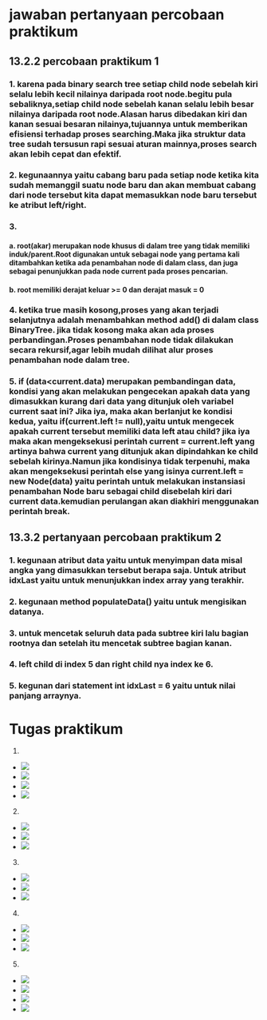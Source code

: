 # jawaban pertanyaan percobaan praktikum
## 13.2.2 percobaan praktikum 1
### 1. karena pada binary search tree setiap child node sebelah kiri selalu lebih kecil nilainya daripada root node.begitu pula sebaliknya,setiap child node sebelah kanan selalu lebih besar nilainya daripada root node.Alasan harus dibedakan kiri dan kanan sesuai besaran nilainya,tujuannya untuk memberikan efisiensi terhadap proses searching.Maka jika struktur data tree sudah tersusun rapi sesuai aturan mainnya,proses search akan lebih cepat dan efektif.
### 2. kegunaannya yaitu cabang baru pada setiap node ketika kita sudah memanggil suatu node baru dan akan membuat cabang dari node tersebut kita dapat memasukkan node baru tersebut ke atribut left/right.
### 3. 
#### a. root(akar) merupakan node khusus di dalam tree yang tidak memiliki induk/parent.Root digunakan untuk sebagai node yang pertama kali ditambahkan ketika ada penambahan node di dalam class, dan juga sebagai penunjukkan pada node current pada proses pencarian.
#### b. root memiliki derajat keluar >= 0 dan derajat masuk = 0
### 4. ketika true masih kosong,proses yang akan terjadi selanjutnya adalah menambahkan method add() di dalam class BinaryTree. jika tidak kosong maka akan ada proses perbandingan.Proses penambahan node tidak dilakukan secara rekursif,agar lebih mudah dilihat alur proses penambahan node dalam tree.
### 5. if (data<current.data) merupakan pembandingan data, kondisi yang akan melakukan pengecekan apakah data yang dimasukkan kurang dari data yang ditunjuk oleh variabel current saat ini? Jika iya, maka akan berlanjut ke kondisi kedua, yaitu if(current.left != null),yaitu untuk mengecek apakah current tersebut memiliki data left atau child? jika iya maka akan mengeksekusi perintah current = current.left yang artinya bahwa current yang ditunjuk akan dipindahkan ke child sebelah kirinya.Namun jika kondisinya tidak terpenuhi, maka akan mengeksekusi perintah else yang isinya current.left = new Node(data) yaitu perintah untuk melakukan instansiasi penambahan Node baru sebagai child disebelah kiri  dari current data.kemudian perulangan akan diakhiri menggunakan perintah break.
## 13.3.2 pertanyaan percobaan praktikum 2
### 1. kegunaan atribut data yaitu untuk menyimpan data misal angka yang dimasukkan tersebut berapa saja. Untuk atribut idxLast yaitu untuk menunjukkan index array yang terakhir.
### 2. kegunaan method populateData() yaitu untuk mengisikan datanya.
### 3. untuk mencetak seluruh data pada subtree kiri lalu bagian rootnya dan setelah itu mencetak subtree bagian kanan.
### 4. left child di index 5 dan right child nya index ke 6.

### 5. kegunan dari statement int idxLast = 6 yaitu untuk nilai panjang arraynya.

# Tugas praktikum
1.
* <img src="./ss/Node1.png">
* <img src="./ss/no1.png">
* <img src="./ss/mainTree.png">
* <img src="./ss/outputTree.png">
2.
* <img src="./ss/no2.png">
* <img src="./ss/mainTree.png">
* <img src="./ss/maxMin.png">
3.
* <img src="./ss/no3.png">
* <img src="./ss/mainTree.png">
* <img src="./ss/outputNo3.png">
4.
* <img src="./ss/no4.png">
* <img src="./ss/mainTree.png">
* <img src="./ss/outputTree.png">
5.
* <img src="./ss/no5_1.png">
* <img src="./ss/no5_2.png">
* <img src="./ss/mainNo5.png">
* <img src="./ss/outputNo5.png">